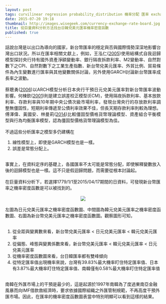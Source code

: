 ```yaml
---
layout: post
tags: curvilinear regression probability_distribution 機率分配 匯率 exchange_rates 強大數法則
date: 2015-07-20 19:18
thumbnail: http://images.wisegeek.com/currency-exchange-rate-board.jpg
title: 從巨量資料分析方法找台日韓兌美元匯率機率密度函數
published: true
---
```


<div style="text-align: justify;">
話說台灣是以出口為導向的國家，新台幣匯率的穩定與否與國際情勢深深地影響台灣出口狀況。所以在匯率相關文獻上，例如，王泓仁(<a href="http://www.cbc.gov.tw/public/Attachment/831211391271.pdf" target="_blank">2005</a>)使用結構式自我迴歸模型探討央行持有國外資產淨額變動率、銀行隔夜拆款利率、M2變動率、自然對數下之CPI、自然對數下之工業生產指數、新台幣兌美元匯率、外貿比例、貿易條件為內生變數進行匯率與其他變數關係討論，另外使用GARCH討論新台幣匯率成長率之波動。<br />
<br />
蔡聰勇(<a href="http://nccur.lib.nccu.edu.tw/handle/140.119/35127" target="_blank">2006</a>)以ARCH模型分析日本央行干預日元兌美元匯率對新台幣匯率波動影響。何棟欽(<a href="http://www.cbc.gov.tw/public/Attachment/831818323571.pdf" target="_blank">2001</a>)則是建立誤差校正模型(ECM)，使用隔夜拆款利率、基本放款利率、存款利率與10年期中央公債次級市場利率，發現台灣央行的存放款利率調整無僵固性，短期利率傳遞至公債利率效果不佳，但長天期存款利率則較為理想。傅澤偉、黃國安、林曼莉(<a href="http://www.mnd.gov.tw/Upload/201412/06-3_%E6%96%B0%E5%8F%B0%E5%B9%A3%E5%85%8C%E7%BE%8E%E5%85%83%E5%8C%AF%E7%8E%87%E4%B9%8B%E6%A8%A1%E5%BC%8F.pdf" target="_blank">2014</a>)比較僵固型價格貨幣理論模型、資產組合平衡模型與行為均衡匯率模型，認為僵固型價格貨幣理論模型為佳。</div>
<br />
不過這些分析匯率之模型多仍建構在<br />
<ol>
<li>線性模型上，即使是GARCH模型也是一樣。</li>
<li>誤差是常態分配上。</li>
</ol>
<br />
事實上，在資料定序的基礎上，各國匯率不太可能是常態分配，即使解釋變數放入後的迴歸模型也是一樣。這不只是假迴歸問題，而需要從根本討論起。<br />
<br />
在巨量資料分析下，若選擇1779/1/1至2015/04/17期間的日資料，可發現新台幣匯率之機率密度函數是可以被找到的。<br />
<br />
<div class="separator" style="clear: both; text-align: center;">
<a href="http://1.bp.blogspot.com/-Hq9KrssdjUU/VazwRkXHtUI/AAAAAAAABLo/xJNwIFdp_74/s1600/%25E8%259E%25A2%25E5%25B9%2595%25E5%25BF%25AB%25E7%2585%25A7%2B2015-07-20%2B%25E4%25B8%258B%25E5%258D%25888.57.08.png" imageanchor="1" style="margin-left: 1em; margin-right: 1em;"><img border="0" src="https://1.bp.blogspot.com/-Hq9KrssdjUU/VazwRkXHtUI/AAAAAAAABLo/xJNwIFdp_74/s1600/%25E8%259E%25A2%25E5%25B9%2595%25E5%25BF%25AB%25E7%2585%25A7%2B2015-07-20%2B%25E4%25B8%258B%25E5%258D%25888.57.08.png" /></a></div>
<br />
左圖為日元兌美元匯率之機率密度函數圖、中間圖為韓元兌美元匯率之機率密度函數圖、右圖為新台幣兌美元匯率之機率密度函數圖。觀察圖形可知，<br />
<br />
<ol>
<li>從全距與變異數來看，新台幣兌美元匯率 &lt; 日元兌美元匯率 &lt; 韓元兌美元匯率</li>
<li>從偏態、峰態與變異係數來看，新台幣兌美元匯率 &lt; 韓元兌美元匯率 &lt; 日元兌美元匯率</li>
<li>從機率密度函數圖來看，台日韓匯率都有雙峰傾向</li>
<li>從特定匯率值出現機率來說，台灣有39.83%最大機率盯住特定匯率值、日本有3.87%最大機率盯住特定匯率值、南韓僅有0.58%最大機率盯住特定匯率值</li>
</ol>
<br />
南韓在外匯市場上的干預是最少的，這是起源於1997年南韓為了度過東南亞金融風暴而向IMF借款救經濟時，要求依據國際組織之外匯管制規範，不再高度干預外匯市場。因此，在匯率的機率密度函數圖表當中特別明顯可以看到這樣的結果。<br />
<br />
